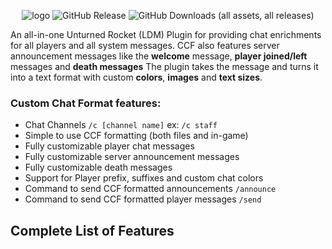 <p align="center">
  <img src="https://i.imgur.com/SHaJzzh.png" alt="logo"/>
  <img alt="GitHub Release" src="https://img.shields.io/github/v/release/spigbop/CustomChatFormat"> 
  <img alt="GitHub Downloads (all assets, all releases)" src="https://img.shields.io/github/downloads/spigbop/CustomChatFormat/total">
</p>

An all-in-one Unturned Rocket (LDM) Plugin for providing chat enrichments for all players and all system messages. CCF also features server announcement messages like the **welcome** message, **player joined/left** messages and **death messages** The plugin takes the message and turns it into a text format with custom **colors**, **images** and **text sizes**.

### Custom Chat Format features:
* Chat Channels `/c [channel name]` ex: `/c staff`
* Simple to use CCF formatting (both files and in-game)
* Fully customizable player chat messages
* Fully customizable server announcement messages
* Fully customizable death messages
* Support for Player prefix, suffixes and custom chat colors
* Command to send CCF formatted announcements `/announce`
* Command to send CCF formatted player messages `/send`

## Complete List of Features
